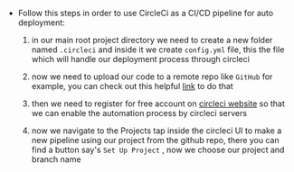 - Follow this steps in order to use CircleCi as a CI/CD pipeline for auto deployment:

  1. in our main root project directory we need to create a new folder named `.circleci` and inside it we create `config.yml` file, this the file which will handle our deployment process through circleci
  
  2. now we need to upload our code to a remote repo like `GitHub` for example, you can check out this helpful [link](https://docs.github.com/en/get-started/importing-your-projects-to-github/importing-source-code-to-github/adding-locally-hosted-code-to-github) to do that
  
  3. then we need to register for free account on [circleci website](https://circleci.com/signup/) so that we can enable the automation process by circleci servers
  
  4. now we navigate to the Projects tap inside the circleci UI to make a new pipeline using our project from the github repo, there you can find a button say's `Set Up Project` , now we choose our project and branch name
